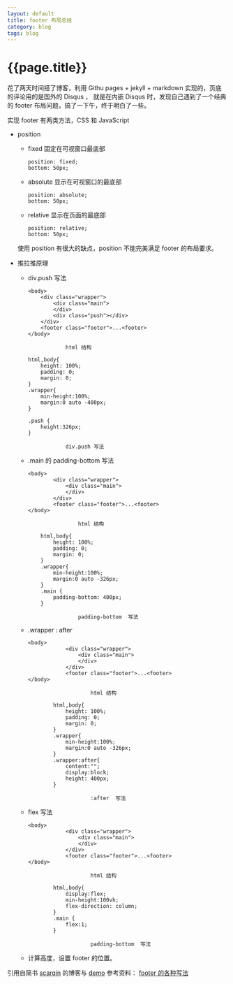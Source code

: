 ```yaml
---
layout: default
title: footer 布局总结
category: blog
tags: blog
---
```


# {{page.title}}

花了两天时间搭了博客，利用 Githu pages + jekyll + markdown 实现的，页底的评论用的是国外的 Disqus ，
就是在内嵌 Disqus 时，发现自己遇到了一个经典的 footer 布局问题，搞了一下午，终于明白了一些。

实现 footer 有两类方法，CSS 和 JavaScript

- position

    - fixed 固定在可视窗口最底部
    
        ```
        position: fixed;
        bottom: 50px;
        ```
    - absolute 显示在可视窗口的最底部
    
        ```
        position: absolute;
        bottom: 50px;
        ```
    - relative 显示在页面的最底部
    
        ```
        position: relative;
        bottom: 50px;
        ```
        
    使用 position 有很大的缺点，position 不能完美满足 footer 的布局要求。

- 推拉推原理
    
    - div.push 写法
    
        ```
        <body>
            <div class="wrapper">
                <div class="main">
                </div>
                <div class="push"></div>
            </div>
            <footer class="footer">...<footer>
        </body>
            
                    html 结构
                    
        html,body{
            height: 100%;
            padding: 0;
            margin: 0;
        }
        .wrapper{
            min-height:100%;
            margin:0 auto -400px;       
        }
        
        .push {
            height:326px;
        }
        
                    div.push 写法
        ```
    - .main 的 padding-bottom 写法
    
        ```
        <body>
                <div class="wrapper">
                    <div class="main">
                    </div>
                </div>
                <footer class="footer">...<footer>
        </body>
                
                        html 结构
                        
            html,body{
                height: 100%;
                padding: 0;
                margin: 0;
            }
            .wrapper{
                min-height:100%;
                margin:0 auto -326px;       
            }
            .main {
                padding-bottom: 400px;
            }
            
                        padding-bottom  写法
        ```
    - .wrapper : after
    
        ```
        <body>
                    <div class="wrapper">
                        <div class="main">
                        </div>
                    </div>
                    <footer class="footer">...<footer>
        </body>
                    
                            html 结构
                            
                html,body{
                    height: 100%;
                    padding: 0;
                    margin: 0;
                }
                .wrapper{
                    min-height:100%;
                    margin:0 auto -326px;       
                }
                .wrapper:after{
                    content:"";
                    display:block;
                    height: 400px;
                }
                
                            :after  写法
        ```
    - flex 写法
    
        ```
        <body>
                    <div class="wrapper">
                        <div class="main">
                        </div>
                    </div>
                    <footer class="footer">...<footer>
        </body>
                    
                            html 结构
                            
                html,body{
                    display:flex;
                    min-height:100vh;
                    flex-direction: column;
                }
                .main {
                    flex:1;
                }
                
                            padding-bottom  写法
        ```

    - 计算高度，设置 footer 的位置。

引用自简书 [scarqin](http://www.jianshu.com/users/9f4b86bd9c0e/latest_articles) 的博客与 [demo](http://htmlpreview.github.io/?https://github.com/scarqin/ripple-new/blob/master/footer/method.html) 
参考资料： [footer 的各种写法](http://www.jianshu.com/p/c91eee6849cb)